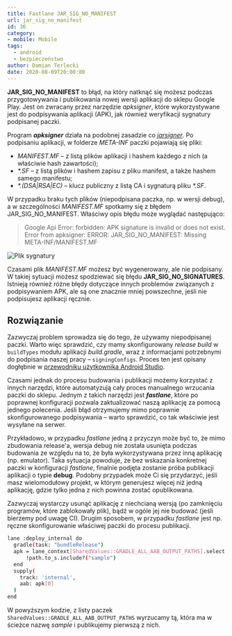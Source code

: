 ```yaml
---
title: Fastlane JAR_SIG_NO_MANIFEST
url: jar_sig_no_manifest
id: 36
category:
- mobile: Mobile
tags:
  - android
  - bezpieczeństwo
author: Damian Terlecki
date: 2020-08-09T20:00:00
---
```


**JAR_SIG_NO_MANIFEST** to błąd, na który natknąć się możesz podczas przygotowywania i publikowania nowej wersji aplikacji do sklepu Google Play.
Jest on zwracany przez narzędzie *apksigner*, które wykorzystywane jest do podpisywania aplikacji (APK), jak również weryfikacji sygnatury podpisanej paczki.

Program <i>**apksigner**</i> działa na podobnej zasadzie co [*jarsigner*](https://docs.oracle.com/javase/8/docs/technotes/tools/windows/jarsigner.html). Po podpisaniu aplikacji, w folderze *META-INF* paczki pojawiają się pliki:
- *MANIFEST.MF* – z listą plików aplikacji i hashem każdego z nich (a właściwie hash zawartości);
- *\*.SF* – z listą plików i hashem zapisu z pliku manifest, a także hashem samego manifestu;
- *\*.(DSA|RSA|EC)* – klucz publiczny z listą CA i sygnaturą pliku *\*.SF*.

W przypadku braku tych plików (niepodpisana paczka, np. w wersji debug), a w szczególności *MANIFEST.MF* spotkamy się z błędem JAR_SIG_NO_MANIFEST. Właściwy opis błędu może wyglądać następująco:
> Google Api Error: forbidden: APK signature is invalid or does not exist.
> Error from apksigner: ERROR: JAR_SIG_NO_MANIFEST: Missing META-INF/MANIFEST.MF

<img src="/img/hq/manifest-signature.png" alt="Plik sygnatury" title="Plik sygnatury">

Czasami plik *MANIFEST.MF* możesz być wygenerowany, ale nie podpisany. W takiej sytuacji możesz spodziewać się błędu **JAR_SIG_NO_SIGNATURES**. Istnieją również różne błędy dotyczące innych problemów związanych z podpisywaniem APK, ale są one znacznie mniej powszechne, jeśli nie podpisujesz aplikacji ręcznie.

## Rozwiązanie

Zazwyczaj problem sprowadza się do tego, że używamy niepodpisanej paczki. Warto więc sprawdzić, czy mamy skonfigurowany *release build* w `buildTypes` modułu aplikacji *build.gradle*, wraz z informacjami potrzebnymi do podpisania naszej pracy – `signingConfigs`. Proces ten jest opisany dogłębnie w [przewodniku użytkownika Android Studio](https://developer.android.com/studio/publish/app-signing).

Czasami jednak do procesu budowania i publikacji możemy korzystać z innych narzędzi, które automatyzują cały proces manualnego wrzucania paczki do sklepu.
Jednym z takich narzędzi jest <i>**fastlane**</i>, które po poprawnej konfiguracji pozwala zaktualizować naszą aplikację za pomocą jednego polecenia. Jeśli błąd otrzymujemy mimo poprawnie skonfigurowanego podpisywania – warto sprawdzić, co tak właściwie jest wysyłane na serwer.

Przykładowo, w przypadku *fastlane* jedną z przyczyn może być to, że mimo zbudowania release'a, wersja debug nie została usunięta podczas budowania ze względu na to, że była wykorzystywana przez inną aplikację (np. emulator). Taka sytuacja powoduje, że bez wskazania konkretnej paczki w konfiguracji *fastlane*, finalnie podjęta zostanie próba publikacji aplikacji o typie **debug**. Podobny przypadek może Ci się przydarzyć, jeśli masz wielomodułowy projekt, w którym generujesz więcej niż jedną aplikację, gdzie tylko jedna z nich powinna zostać opublikowana.

Zazwyczaj wystarczy usunąć aplikację z niechcianą wersją (po zamknięciu programów, które zablokowały plik), bądź w ogóle jej nie budować (jeśli bierzemy pod uwagę CI). Drugim sposobem, w przypadku *fastlane* jest np. ręczne skonfigurowanie właściwej paczki do procesu publikacji.

```bash
lane :deploy_internal do
  gradle(task: "bundleRelease")
  apk = lane_context[SharedValues::GRADLE_ALL_AAB_OUTPUT_PATHS].select do | path |
      !path.to_s.include?("sample")
  end
  supply(
    track: 'internal',
    aab: apk[0]
  )
end
```

W powyższym kodzie, z listy paczek `SharedValues::GRADLE_ALL_AAB_OUTPUT_PATHS` wyrzucamy tą, która ma w ścieżce nazwę *sample* i publikujemy pierwszą z nich.